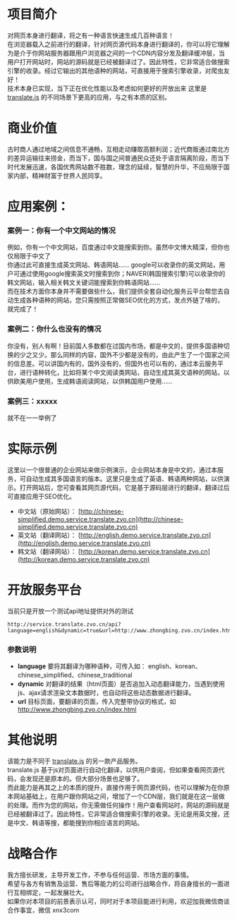
# 项目简介
对网页本身进行翻译，将之有一种语言快速生成几百种语言！  
在浏览器载入之前进行的翻译，针对网页源代码本身进行翻译的，你可以将它理解为是介于你网站服务器跟用户浏览器之间的一个CDN内容分发及翻译缓冲层，当用户打开网站时，网站的源码就是已经被翻译过了。因此特性，它非常适合做搜索引擎的收录。经过它输出的其他语种的网站，可直接用于搜索引擎收录，对爬虫友好！  
技术本身已实现，当下正在优化性能以及考虑如何更好的开放出来
这里是 [translate.js](https://github.com/xnx3/translate) 的不同场景下更高的应用，与之有本质的区别。

# 商业价值
古时商人通过地域之间信息不通畅，互相走动赚取高额利润；近代商贩通过南北方的差异运输往来捞金，而当下，国与国之间普通民众还处于语言隔离阶段，而当下时代发展迅速，各国优秀网站数不胜数，理念的延续，智慧的升华，不应局限于国家内部，精神财富于世界人民同享。

# 应用案例：
### 案例一：你有一个中文网站的情况
例如，你有一个中文网站，百度通过中文能搜索到你。虽然中文博大精深，但你也仅局限于中文了  
你通过此可直接生成英文网站、韩语网站......  google可以收录你的英文网站，用户可通过使用google搜索英文时搜索到你；NAVER(韩国搜索引擎)可以收录你的韩文网站，输入相关韩文关键词能搜索到你韩语网站......  
而在技术方面你本身并不需要做些什么，我们提供全套自动化服务云平台帮您去自动生成各种语种的网站，您只需按照正常做SEO优化的方式，发点外链了啥的，就完成了！  
  
### 案例二：你什么也没有的情况
你没有，别人有啊！目前国人多数都在过国内市场，都是中文的，提供多国语种切换的少之又少。那么同样的内容，国外不少都是没有的，由此产生了一个国家之间的信息差。可以讲国内有的，国外没有的，但国外也可以有的，通过本云服务平台，进行语种转化，比如将某个中文阅读类网站，自动生成其英文语种的网站，以供欧美用户使用，生成韩语阅读网站，以供韩国用户使用……

### 案例三：xxxxx
就不在一一举例了

# 实际示例
这里以一个很普通的企业网站来做示例演示，企业网站本身是中文的，通过本服务，可自动生成其多国语言的版本。这里只是生成了英语、韩语两种网站，以供演示。打开网站后，您可查看其网页源代码，它是基于源码层进行的翻译，翻译过后可直接应用于SEO优化。  
* 中文站（原始网站）： [http://chinese-simplified.demo.service.translate.zvo.cn](http://chinese-simplified.demo.service.translate.zvo.cn)  
* 英文站（翻译网站）： [http://english.demo.service.translate.zvo.cn](http://english.demo.service.translate.zvo.cn)  
* 韩文站（翻译网站）： [http://korean.demo.service.translate.zvo.cn](http://korean.demo.service.translate.zvo.cn)  

# 开放服务平台
当前只是开放一个测试api地址提供对外的测试

````
http://service.translate.zvo.cn/api?language=english&dynamic=true&url=http://www.zhongbing.zvo.cn/index.html
````

### 参数说明
* **language** 要将其翻译为哪种语种，可传入如：  english、korean、chinese_simplified、chinese_traditional  
* **dynamic** 对翻译的结果（html页面）是否追加入动态翻译能力，当遇到使用js、ajax请求渲染文本数据时，也自动将这些动态数据进行翻译。  
* **url** 目标页面，要翻译的页面，传入完整带协议的格式，如 http://www.zhongbing.zvo.cn/index.html


# 其他说明
该能力是不同于 [translate.js](https://github.com/xnx3/translate) 的另一款产品服务。  
translate.js 基于js对页面进行自动化翻译，以供用户查阅，但如果查看网页源代码，会发现还是原本的。但大部分场景也足够了。  
而此能力是再其之上的本质的提升，直接作用于网页源代码，也可以理解为在你原本网站基础上，在用户跟你网站之间，增加了一个CDN层，我们就是在这一层做的处理。而作为您的网站，你无需做任何操作！用户查看网站时，网站的源码就是已经被翻译过了。因此特性，它非常适合做搜索引擎的收录。无论是用英文搜，还是中文、韩语等搜，都能搜到你相应语言的网站。  


# 战略合作
我方擅长研发，主导开发工作，不参与任何运营、市场方面的事情。  
希望与各方有销售及运营、售后等能力的公司进行战略合作，将自身擅长的一面进行互相绑定，一起发展壮大。  
如果你对本项目的前景表示认可，同时对于本项目能进行利用，欢迎加我微信商谈合作事宜，微信 xnx3com
